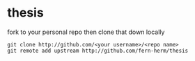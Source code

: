 # thesis
fork to your personal repo then clone that down locally
```
git clone http://github.com/<your username>/<repo name>
git remote add upstream http://github.com/fern-herm/thesis
```
